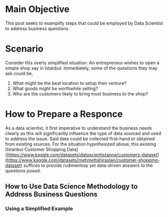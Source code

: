 # Main Objective
This post seeks to examplify steps that could be employed by Data Scientist to address business questions.

# Scenario
Consider this overly simplified situation. An entrepreneur wishes to open a simple shop say in Istanbul. Immediately, some of the questions they may ask could be,
1. What might be the best location to setup their venture?
2. What goods might be worthwhile selling?
3. Who are the customers likely to bring most business to the shop?

# How to Prepare a Responce
As a data scientist, it first imperative to understand the business needs clearly as this will significantly influence the type of data sourced and used to address the issue.
Said data could be collected first-hand or obtained from existing sources.
For the situation hypothesized above, this existing [Istanbul Customer Shopping Data]([https://www.kaggle.com/datasets/datascientistanna/customers-dataset](https://www.kaggle.com/datasets/mehmettahiraslan/customer-shopping-dataset) suffices to provide rudimentray yet data-driven answers to the questions posed.



## How to Use Data Science Methodology to Address Business Questions

### Using a Simplified Example

